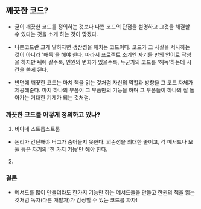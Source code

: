 ## 깨끗한 코드?

- 굳이 깨끗한 코드를 정의하는 것보다 나쁜 코드의 단점을 설명하고 그것을 해결할 수 있다는 것을 소개 하는 것이 맞겠다.

- 나쁜코드란 크게 말하자면 생산성을 해치는 코드이다. 코드가 그 사실을 서사하는 것이 아니라 '해독'을 해야 한다. 따라서 프로젝트 초기엔 자기들 만의 언어로 작성을 하지만 뒤에 갈수록, 인원의 변화가 있을수록, 누군가의 코드를 '해독'하는데 시간을 쏟게 된다.

- 반면에 깨끗한 코드는 마치 책을 읽는 것처럼 자신의 역할과 방향을 그 코드 자체가 제공해준다. 마치 하나의 부품이 그 부품만의 기능을 하며 그 부품들이 하나의 잘 돌아가는 거대한 기계가 되는 것처럼.

### 깨끗한 코드를 어떻게 정의하고 있나?

1. 비야네 스트롭스트룹

- 논리가 간단해야 버그가 숨어들지 못한다. 의존성을 최대한 줄이고, 각 메서드나 모듈 등은 자기의 '한 가지 기능'만 해야 한다.

2.

### 결론

- 메서드를 많이 만들더라도 한가지 기능만 하는 메서드들을 만들고 한권의 책을 읽는 것처럼 독자(다른 개발자)가 감상할 수 있는 코드를 짜자!
